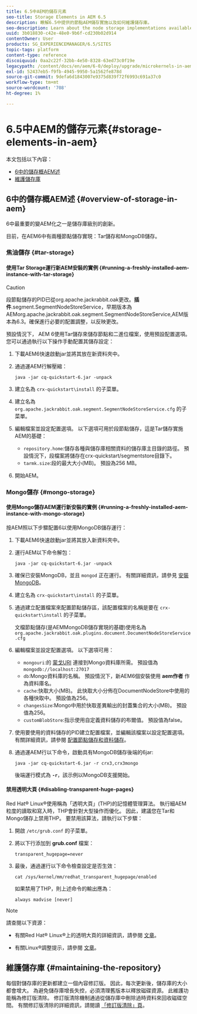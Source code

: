 ```yaml
---
title: 6.5中AEM的儲存元素
seo-title: Storage Elements in AEM 6.5
description: 瞭解6.5中提供的節點AEM儲存實施以及如何維護儲存庫。
seo-description: Learn about the node storage implementations available in AEM 6.5 and how to maintain the repository.
uuid: 3b018830-c42e-48e0-9b6f-cd230b02d914
contentOwner: User
products: SG_EXPERIENCEMANAGER/6.5/SITES
topic-tags: platform
content-type: reference
discoiquuid: 0aa2c22f-32bb-4e50-8328-63ed73c0f19e
legacypath: /content/docs/en/aem/6-0/deploy/upgrade/microkernels-in-aem-6-0
exl-id: 52437eb5-f9fb-4945-9950-5a1562fe878d
source-git-commit: 9defa6d1843007e9375d839f72f6993c691a37c0
workflow-type: tm+mt
source-wordcount: '708'
ht-degree: 1%

---
```


# 6.5中AEM的儲存元素{#storage-elements-in-aem}

本文包括以下內容：

* [6中的儲存概AEM述](/help/sites-deploying/storage-elements-in-aem-6.md#overview-of-storage-in-aem)
* [維護儲存庫](/help/sites-deploying/storage-elements-in-aem-6.md#maintaining-the-repository)

## 6中的儲存概AEM述 {#overview-of-storage-in-aem}

6中最重要的變AEM化之一是儲存庫級別的創新。

目前，在AEM6中有兩種節點儲存實現：Tar儲存和MongoDB儲存。

### 焦油儲存 {#tar-storage}

#### 使用Tar Storage運行新AEM安裝的實例 {#running-a-freshly-installed-aem-instance-with-tar-storage}

>[!CAUTION]
>
>段節點儲存的PID已從org.apache.jackrabbit.oak更改。**插件**.segment.SegmentNodeStoreService，早期版本為AEMorg.apache.jackrabbit.oak.segment.SegmentNodeStoreService,AEM版本為6.3。確保進行必要的配置調整，以反映更改。

預設情況下， AEM 6使用Tar儲存來儲存節點和二進位檔案，使用預設配置選項。 您可以通過執行以下操作手動配置其儲存設定：

1. 下載AEM6快速啟動jar並將其放在新資料夾中。
1. 通過運AEM行解壓縮：

   `java -jar cq-quickstart-6.jar -unpack`

1. 建立名為 `crx-quickstart\install` 的子菜單。

1. 建立名為 `org.apache.jackrabbit.oak.segment.SegmentNodeStoreService.cfg` 的子菜單。

1. 編輯檔案並設定配置選項。 以下選項可用於段節點儲存，這是Tar儲存實施AEM的基礎：

   * `repository.home`:儲存各種與儲存庫相關資料的儲存庫主目錄的路徑。 預設情況下，段檔案將儲存在crx-quickstart/segmentstore目錄下。
   * `tarmk.size`:段的最大大小(MB)。 預設為256 MB。

1. 開始AEM。

### Mongo儲存 {#mongo-storage}

#### 使用Mongo儲存AEM運行新安裝的實例 {#running-a-freshly-installed-aem-instance-with-mongo-storage}

按AEM照以下步驟配置6以使用MongoDB儲存運行：

1. 下載AEM6快速啟動jar並將其放入新資料夾中。
1. 運行AEM以下命令解包：

   `java -jar cq-quickstart-6.jar -unpack`

1. 確保已安裝MongoDB，並且 `mongod` 正在運行。 有關詳細資訊，請參見 [安裝MongoDB](https://docs.mongodb.org/manual/installation/)。
1. 建立名為 `crx-quickstart\install` 的子菜單。
1. 通過建立配置檔案來配置節點儲存區，該配置檔案的名稱是要在 `crx-quickstart\install` 的子菜單。

   文檔節點儲存(是AEMMongoDB儲存實現的基礎)使用名為 `org.apache.jackrabbit.oak.plugins.document.DocumentNodeStoreService.cfg`

1. 編輯檔案並設定配置選項。 以下選項可用：

   * `mongouri`:的 [蒙戈URI](https://docs.mongodb.org/manual/reference/connection-string/) 連接到Mongo資料庫所需。 預設值為 `mongodb://localhost:27017`
   * `db`:Mongo資料庫的名稱。 預設情況下，新AEM6個安裝使用 **aem作者** 作為資料庫名。
   * `cache`:快取大小(MB)。 此快取大小分佈在DocumentNodeStore中使用的各種快取中。 預設值為256。
   * `changesSize`:Mongo中用於快取差異輸出的封蓋集合的大小(MB)。 預設值為256。
   * `customBlobStore`:指示使用自定義資料儲存的布爾值。 預設值為false。

1. 使用要使用的資料儲存的PID建立配置檔案，並編輯該檔案以設定配置選項。 有關詳細資訊，請參閱 [配置節點儲存和資料儲存](/help/sites-deploying/data-store-config.md)。

1. 通過運AEM行以下命令，啟動具有MongoDB儲存後端的6jar:

   ```shell
   java -jar cq-quickstart-6.jar -r crx3,crx3mongo
   ```

   後端運行模式為 **`-r`**，該示例以MongoDB支援開始。

#### 禁用透明大頁 {#disabling-transparent-huge-pages}

Red Hat® Linux®使用稱為「透明大頁」(THP)的記憶體管理算法。 執行細AEM粒度的讀取和寫入時，THP會針對大型操作而優化。 因此，建議您在Tar和Mongo儲存上禁用THP。 要禁用該算法，請執行以下步驟：

1. 開啟 `/etc/grub.conf` 的子菜單。
1. 將以下行添加到 **grub.conf** 檔案：

   ```
   transparent_hugepage=never
   ```

1. 最後，通過運行以下命令檢查設定是否生效：

   ```
   cat /sys/kernel/mm/redhat_transparent_hugepage/enabled
   ```

   如果禁用了THP，則上述命令的輸出應為：

   ```
   always madvise [never]
   ```

>[!NOTE]
>
>請查閱以下資源：
>
>* 有關Red Hat® Linux®上的透明大頁的詳細資訊，請參閱 [文章](https://access.redhat.com/solutions/46111)。
* 有關Linux®調整提示，請參閱 [文章](https://experienceleague.adobe.com/docs/experience-manager-65/deploying/configuring/configuring-performance.html?lang=zh-Hant)。
>


## 維護儲存庫 {#maintaining-the-repository}

每個對儲存庫的更新都建立一個內容修訂版。 因此，每次更新後，儲存庫的大小都會增大。 為避免儲存庫增長失控，必須清理舊版本以釋放磁碟資源。 此維護功能稱為修訂版清除。 修訂版清除機制通過從儲存庫中刪除過時資料來回收磁碟空間。 有關修訂版清除的詳細資訊，請閱讀 [「修訂版清除」頁](/help/sites-deploying/revision-cleanup.md)。
